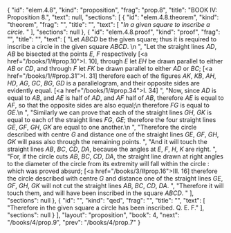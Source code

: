 {
  "id": "elem.4.8",
  "kind": "proposition",
  "frag": "prop.8",
  "title": "BOOK IV: Proposition 8.",
  "text": null,
  "sections": [
    {
      "id": "elem.4.8.theorem",
      "kind": "theorem",
      "frag": "",
      "title": "",
      "text": [
        "<var>In a given square to inscribe a circle</var>. "
      ],
      "sections": null
    },
    {
      "id": "elem.4.8.proof",
      "kind": "proof",
      "frag": "",
      "title": "",
      "text": [
        "Let <var>ABCD</var> be the given square; thus it is required to inscribe a circle in the given square <var>ABCD</var>. \n      ",
        "Let the straight lines <var>AD</var>, <var>AB</var> be bisected at the points <var>E</var>, <var>F</var> respectively [<a href=\"/books/1/#prop.10\">I. 10</a>], through <var>E</var> let <var>EH</var> be drawn parallel to either <var>AB</var> or <var>CD</var>, and through <var>F</var> let <var>FK</var> be drawn parallel to either <var>AD</var> or <var>BC</var>; [<a href=\"/books/1/#prop.31\">I. 31</a>] therefore each of the figures <var>AK</var>, <var>KB</var>, <var>AH</var>, <var>HD</var>, <var>AG</var>, <var>GC</var>, <var>BG</var>, <var>GD</var> is a parallelogram, and their opposite sides are evidently equal. [<a href=\"/books/1/#prop.34\">I. 34</a>] ",
        "Now, since <var>AD</var> is equal to <var>AB</var>, and <var>AE</var> is half of <var>AD</var>, and <var>AF</var> half of <var>AB</var>, therefore <var>AE</var> is equal to <var>AF</var>, so that the opposite sides are also equal;\n       therefore <var>FG</var> is equal to <var>GE</var>.\n      ",
        "Similarly we can prove that each of the straight lines <var>GH</var>, <var>GK</var> is equal to each of the straight lines <var>FG</var>, <var>GE</var>; therefore the four straight lines <var>GE</var>, <var>GF</var>, <var>GH</var>, <var>GK</var> are equal to one another.\n      ",
        "Therefore the circle described with centre <var>G</var> and distance one of the straight lines <var>GE</var>, <var>GF</var>, <var>GH</var>, <var>GK</var> will pass also through the remaining points. ",
        "And it will touch the straight lines <var>AB</var>, <var>BC</var>, <var>CD</var>, <var>DA</var>, because the angles at <var>E</var>, <var>F</var>, <var>H</var>, <var>K</var> are right. ",
        "For, if the circle cuts <var>AB</var>, <var>BC</var>, <var>CD</var>, <var>DA</var>, the straight line drawn at right angles to the diameter of the circle from its extremity will fall within the circle : which was proved absurd; [<a href=\"/books/3/#prop.16\">III. 16</a>] therefore the circle described with centre <var>G</var> and distance one of the straight lines <var>GE</var>, <var>GF</var>, <var>GH</var>, <var>GK</var> will not cut the straight lines <var>AB</var>, <var>BC</var>, <var>CD</var>, <var>DA</var>. ",
        "Therefore it will touch them, and will have been inscribed in the square <var>ABCD</var>. "
      ],
      "sections": null
    },
    {
      "id": "",
      "kind": "qed",
      "frag": "",
      "title": "",
      "text": [
        "Therefore in the given square a circle has been inscribed. Q. E. F."
      ],
      "sections": null
    }
  ],
  "layout": "proposition",
  "book": 4,
  "next": "/books/4/prop.9",
  "prev": "/books/4/prop.7"
}
